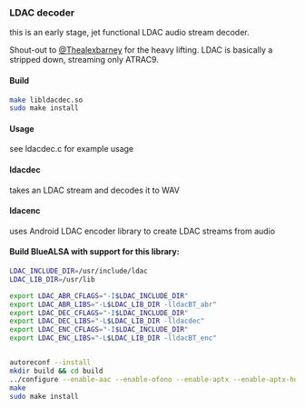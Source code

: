 ### LDAC decoder

this is an early stage, jet functional LDAC audio stream decoder.

Shout-out to [@Thealexbarney](https://github.com/Thealexbarney) for the heavy lifting.
LDAC is basically a stripped down, streaming only ATRAC9.

#### Build
```sh
make libldacdec.so
sudo make install

```

#### Usage
see ldacdec.c for example usage

#### ldacdec
takes an LDAC stream and decodes it to WAV

#### ldacenc
uses Android LDAC encoder library to create LDAC streams from audio

#### Build BlueALSA with support for this library:
```sh
LDAC_INCLUDE_DIR=/usr/include/ldac
LDAC_LIB_DIR=/usr/lib

export LDAC_ABR_CFLAGS="-I$LDAC_INCLUDE_DIR"
export LDAC_ABR_LIBS="-L$LDAC_LIB_DIR -lldacBT_abr"
export LDAC_DEC_CFLAGS="-I$LDAC_INCLUDE_DIR"
export LDAC_DEC_LIBS="-L$LDAC_LIB_DIR -lldacdec"
export LDAC_ENC_CFLAGS="-I$LDAC_INCLUDE_DIR"
export LDAC_ENC_LIBS="-L$LDAC_LIB_DIR -lldacBT_enc"


autoreconf --install
mkdir build && cd build
../configure --enable-aac --enable-ofono --enable-aptx --enable-aptx-hd --with-libopenaptx --enable-ldac --enable-debug
make
sudo make install
```
